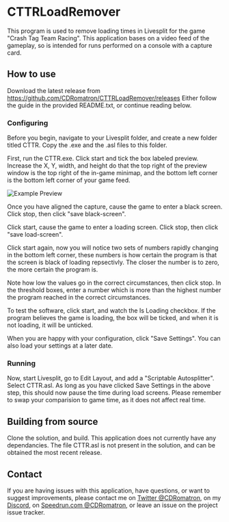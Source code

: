 # CTTRLoadRemover

This program is used to remove loading times in Livesplit for the game "Crash Tag Team Racing". This application bases on a video feed of the gameplay, so is intended for runs performed on a console with a capture card.

## How to use
Download the latest release from https://github.com/CDRomatron/CTTRLoadRemover/releases
Either follow the guide in the provided README.txt, or continue reading below.

### Configuring

Before you begin, navigate to your Livesplit folder, and create a new folder titled CTTR. Copy the .exe and the .asl files to this folder.

First, run the CTTR.exe. Click start and tick the box labeled preview. Increase the X, Y, width, and height do that the top right of the preview window is the top right of the in-game minimap, and the bottom left corner is the bottom left corner of your game feed.

![Example Preview](https://i.imgur.com/4ocsN4X.png)

Once you have aligned the capture, cause the game to enter a black screen. Click stop, then click "save black-screen".

Click start, cause the game to enter a loading screen. Click stop, then click "save load-screen".

Click start again, now you will notice two sets of numbers rapidly changing in the bottom left corner, these numbers is how certain the program is that the screen is black of loading repsectivly. The closer the number is to zero, the more certain the program is.

Note how low the values go in the correct circumstances, then click stop. In the threshold boxes, enter a number which is more than the highest number the program reached in the correct circumstances. 

To test the software, click start, and watch the Is Loading checkbox. If the program believes the game is loading, the box will be ticked, and when it is not loading, it will be unticked.

When you are happy with your configuration, click "Save Settings". You can also load your settings at a later date.

### Running
Now, start Livesplit, go to Edit Layout, and add a "Scriptable Autosplitter". Select CTTR.asl. As long as you have clicked Save Settings in the above step, this should now pause the time during load screens. Please remember to swap your comparision to game time, as it does not affect real time.

## Building from source
Clone the solution, and build. This application does not currently have any dependancies. The file CTTR.asl is not present in the solution, and can be obtained the most recent release.

## Contact
If you are having issues with this application, have questions, or want to suggest improvements, please contact me on [Twitter @CDRomatron](https://twitter.com/CDRomatron), on my [Discord](https://discord.gg/AWam7rq), on [Speedrun.com @CDRomatron](https://www.speedrun.com/CDRomatron), or leave an issue on the project issue tracker.
